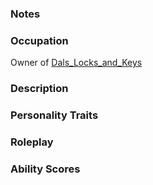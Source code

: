 ### Notes


### Occupation
Owner of [Dals_Locks_and_Keys](/03_The_Universe/Realmspace/The_Rock_of_Bral/2_The_Middle_City/Dals_Locks_and_Keys.md)

### Description


### Personality Traits


### Roleplay


### Ability Scores

